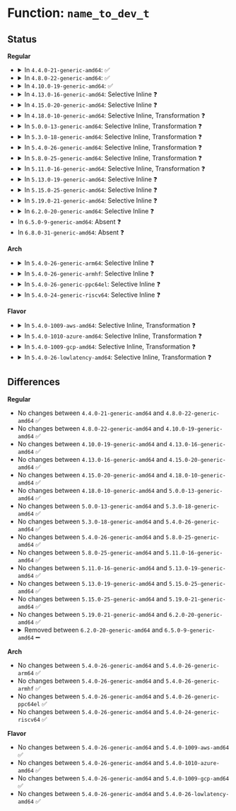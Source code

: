 # Function: <code>name_to_dev_t</code>

## Status
<b>Regular</b>
<ul>
<li>
<details>
<summary>In <code>4.4.0-21-generic-amd64</code>: ✅</summary>

```c
dev_t name_to_dev_t(const char * name)
```

```json
{
  "name": "name_to_dev_t",
  "collision_type": "Unique Global",
  "inline_type": "No",
  "funcs": [
    {
      "addr": 18446744071578854064,
      "name": "name_to_dev_t",
      "external": true,
      "loc": "init/do_mounts.c:210",
      "file": "init/do_mounts.c",
      "inline": "seen, unknown",
      "caller_inline": [],
      "caller_func": [
        "init/do_mounts.c:prepare_namespace",
        "init/do_mounts.c:prepare_namespace",
        "init/do_mounts_md.c:md_setup_drive",
        "kernel/power/hibernate.c:resume_store",
        "drivers/md/dm-table.c:dm_get_device"
      ]
    }
  ],
  "symbols": [
    {
      "addr": 18446744071578854064,
      "name": "name_to_dev_t",
      "section": ".text",
      "bind": "STB_GLOBAL",
      "size": 1109
    }
  ]
}
```
</details>
</li>
<li>
<details>
<summary>In <code>4.8.0-22-generic-amd64</code>: ✅</summary>

```c
dev_t name_to_dev_t(const char * name)
```

```json
{
  "name": "name_to_dev_t",
  "collision_type": "Unique Global",
  "inline_type": "No",
  "funcs": [
    {
      "addr": 18446744071578854160,
      "name": "name_to_dev_t",
      "external": true,
      "loc": "init/do_mounts.c:210",
      "file": "init/do_mounts.c",
      "inline": "seen, unknown",
      "caller_inline": [],
      "caller_func": [
        "init/do_mounts.c:prepare_namespace",
        "init/do_mounts.c:prepare_namespace",
        "init/do_mounts_md.c:md_setup_drive",
        "kernel/power/hibernate.c:resume_store",
        "kernel/power/hibernate.c:software_resume",
        "kernel/power/hibernate.c:software_resume",
        "kernel/power/hibernate.c:software_resume",
        "drivers/md/dm-table.c:dm_get_dev_t"
      ]
    }
  ],
  "symbols": [
    {
      "addr": 18446744071578854160,
      "name": "name_to_dev_t",
      "section": ".text",
      "bind": "STB_GLOBAL",
      "size": 1114
    }
  ]
}
```
</details>
</li>
<li>
<details>
<summary>In <code>4.10.0-19-generic-amd64</code>: ✅</summary>

```c
dev_t name_to_dev_t(const char * name)
```

```json
{
  "name": "name_to_dev_t",
  "collision_type": "Unique Global",
  "inline_type": "No",
  "funcs": [
    {
      "addr": 18446744071578854192,
      "name": "name_to_dev_t",
      "external": true,
      "loc": "init/do_mounts.c:210",
      "file": "init/do_mounts.c",
      "inline": "seen, unknown",
      "caller_inline": [],
      "caller_func": [
        "init/do_mounts.c:prepare_namespace",
        "init/do_mounts.c:prepare_namespace",
        "init/do_mounts_md.c:md_setup_drive",
        "kernel/power/hibernate.c:resume_store",
        "kernel/power/hibernate.c:software_resume",
        "kernel/power/hibernate.c:software_resume",
        "kernel/power/hibernate.c:software_resume",
        "drivers/md/dm-table.c:dm_get_dev_t"
      ]
    }
  ],
  "symbols": [
    {
      "addr": 18446744071578854192,
      "name": "name_to_dev_t",
      "section": ".text",
      "bind": "STB_GLOBAL",
      "size": 1111
    }
  ]
}
```
</details>
</li>
<li>
<details>
<summary>In <code>4.13.0-16-generic-amd64</code>: Selective Inline ❓</summary>

```c
dev_t name_to_dev_t(const char * name)
```

```json
{
  "name": "name_to_dev_t",
  "collision_type": "Unique Global",
  "inline_type": "Selective",
  "funcs": [
    {
      "addr": 18446744071578854240,
      "name": "name_to_dev_t",
      "external": true,
      "loc": "init/do_mounts.c:210",
      "file": "init/do_mounts.c",
      "inline": "not declared, inlined",
      "caller_inline": [],
      "caller_func": [
        "init/do_mounts.c:prepare_namespace",
        "init/do_mounts.c:prepare_namespace",
        "init/do_mounts_md.c:md_setup_drive",
        "kernel/power/hibernate.c:resume_store",
        "kernel/power/hibernate.c:software_resume",
        "kernel/power/hibernate.c:software_resume",
        "kernel/power/hibernate.c:software_resume",
        "drivers/md/dm-table.c:dm_get_dev_t"
      ]
    }
  ],
  "symbols": [
    {
      "addr": 18446744071578854240,
      "name": "name_to_dev_t",
      "section": ".text",
      "bind": "STB_GLOBAL",
      "size": 1088
    }
  ]
}
```
</details>
</li>
<li>
<details>
<summary>In <code>4.15.0-20-generic-amd64</code>: Selective Inline ❓</summary>

```c
dev_t name_to_dev_t(const char * name)
```

```json
{
  "name": "name_to_dev_t",
  "collision_type": "Unique Global",
  "inline_type": "Selective",
  "funcs": [
    {
      "addr": 18446744071578854288,
      "name": "name_to_dev_t",
      "external": true,
      "loc": "init/do_mounts.c:210",
      "file": "init/do_mounts.c",
      "inline": "not declared, inlined",
      "caller_inline": [],
      "caller_func": [
        "init/do_mounts.c:prepare_namespace",
        "init/do_mounts.c:prepare_namespace",
        "init/do_mounts_md.c:md_setup_drive",
        "kernel/power/hibernate.c:resume_store",
        "kernel/power/hibernate.c:software_resume",
        "kernel/power/hibernate.c:software_resume",
        "kernel/power/hibernate.c:software_resume",
        "drivers/md/dm-table.c:dm_get_dev_t"
      ]
    }
  ],
  "symbols": [
    {
      "addr": 18446744071578854288,
      "name": "name_to_dev_t",
      "section": ".text",
      "bind": "STB_GLOBAL",
      "size": 1088
    }
  ]
}
```
</details>
</li>
<li>
<details>
<summary>In <code>4.18.0-10-generic-amd64</code>: Selective Inline, Transformation ❓</summary>

```c
dev_t name_to_dev_t(const char * name)
```

```json
{
  "name": "name_to_dev_t",
  "collision_type": "Unique Global",
  "inline_type": "Selective",
  "funcs": [
    {
      "addr": 0,
      "name": "name_to_dev_t",
      "external": true,
      "loc": "init/do_mounts.c:210",
      "file": "init/do_mounts.c",
      "inline": "not declared, inlined",
      "caller_inline": [],
      "caller_func": [
        "init/do_mounts.c:prepare_namespace",
        "init/do_mounts.c:prepare_namespace",
        "init/do_mounts_md.c:md_setup_drive",
        "kernel/power/hibernate.c:resume_store",
        "kernel/power/hibernate.c:software_resume",
        "kernel/power/hibernate.c:software_resume",
        "kernel/power/hibernate.c:software_resume",
        "drivers/md/dm-table.c:dm_get_dev_t"
      ]
    }
  ],
  "symbols": [
    {
      "addr": 18446744071578857159,
      "name": "name_to_dev_t.cold.9",
      "section": ".text",
      "bind": "STB_LOCAL",
      "size": 51
    },
    {
      "addr": 18446744071578856096,
      "name": "name_to_dev_t",
      "section": ".text",
      "bind": "STB_GLOBAL",
      "size": 1063
    }
  ]
}
```
</details>
</li>
<li>
<details>
<summary>In <code>5.0.0-13-generic-amd64</code>: Selective Inline, Transformation ❓</summary>

```c
dev_t name_to_dev_t(const char * name)
```

```json
{
  "name": "name_to_dev_t",
  "collision_type": "Unique Global",
  "inline_type": "Selective",
  "funcs": [
    {
      "addr": 18446744071578856274,
      "name": "name_to_dev_t",
      "external": true,
      "loc": "init/do_mounts.c:221",
      "file": "init/do_mounts.c",
      "inline": "not declared, inlined",
      "caller_inline": [],
      "caller_func": [
        "init/do_mounts.c:prepare_namespace",
        "init/do_mounts.c:prepare_namespace",
        "init/do_mounts_md.c:md_setup_drive",
        "kernel/power/hibernate.c:resume_store",
        "kernel/power/hibernate.c:software_resume",
        "kernel/power/hibernate.c:software_resume",
        "kernel/power/hibernate.c:software_resume",
        "drivers/md/dm-table.c:dm_get_dev_t"
      ]
    }
  ],
  "symbols": [
    {
      "addr": 18446744071578857300,
      "name": "name_to_dev_t.cold.9",
      "section": ".text",
      "bind": "STB_LOCAL",
      "size": 51
    },
    {
      "addr": 18446744071578856176,
      "name": "name_to_dev_t",
      "section": ".text",
      "bind": "STB_GLOBAL",
      "size": 1124
    }
  ]
}
```
</details>
</li>
<li>
<details>
<summary>In <code>5.3.0-18-generic-amd64</code>: Selective Inline, Transformation ❓</summary>

```c
dev_t name_to_dev_t(const char * name)
```

```json
{
  "name": "name_to_dev_t",
  "collision_type": "Unique Global",
  "inline_type": "Selective",
  "funcs": [
    {
      "addr": 18446744071578856563,
      "name": "name_to_dev_t",
      "external": true,
      "loc": "init/do_mounts.c:222",
      "file": "init/do_mounts.c",
      "inline": "not declared, inlined",
      "caller_inline": [],
      "caller_func": [
        "init/do_mounts.c:prepare_namespace",
        "init/do_mounts.c:prepare_namespace",
        "init/do_mounts_md.c:md_setup_drive",
        "kernel/power/hibernate.c:resume_store",
        "kernel/power/hibernate.c:software_resume",
        "kernel/power/hibernate.c:software_resume",
        "kernel/power/hibernate.c:software_resume",
        "drivers/md/dm-table.c:dm_get_dev_t"
      ]
    }
  ],
  "symbols": [
    {
      "addr": 18446744071578857601,
      "name": "name_to_dev_t.cold",
      "section": ".text",
      "bind": "STB_LOCAL",
      "size": 51
    },
    {
      "addr": 18446744071578856464,
      "name": "name_to_dev_t",
      "section": ".text",
      "bind": "STB_GLOBAL",
      "size": 1137
    }
  ]
}
```
</details>
</li>
<li>
<details>
<summary>In <code>5.4.0-26-generic-amd64</code>: Selective Inline, Transformation ❓</summary>

```c
dev_t name_to_dev_t(const char * name)
```

```json
{
  "name": "name_to_dev_t",
  "collision_type": "Unique Global",
  "inline_type": "Selective",
  "funcs": [
    {
      "addr": 18446744071578856547,
      "name": "name_to_dev_t",
      "external": true,
      "loc": "init/do_mounts.c:222",
      "file": "init/do_mounts.c",
      "inline": "not declared, inlined",
      "caller_inline": [],
      "caller_func": [
        "init/do_mounts.c:prepare_namespace",
        "init/do_mounts.c:prepare_namespace",
        "init/do_mounts_md.c:md_setup_drive",
        "kernel/power/hibernate.c:resume_store",
        "kernel/power/hibernate.c:software_resume",
        "kernel/power/hibernate.c:software_resume",
        "kernel/power/hibernate.c:software_resume",
        "drivers/md/dm-table.c:dm_get_dev_t"
      ]
    }
  ],
  "symbols": [
    {
      "addr": 18446744071578857585,
      "name": "name_to_dev_t.cold",
      "section": ".text",
      "bind": "STB_LOCAL",
      "size": 51
    },
    {
      "addr": 18446744071578856448,
      "name": "name_to_dev_t",
      "section": ".text",
      "bind": "STB_GLOBAL",
      "size": 1137
    }
  ]
}
```
</details>
</li>
<li>
<details>
<summary>In <code>5.8.0-25-generic-amd64</code>: Selective Inline, Transformation ❓</summary>

```c
dev_t name_to_dev_t(const char * name)
```

```json
{
  "name": "name_to_dev_t",
  "collision_type": "Unique Global",
  "inline_type": "Selective",
  "funcs": [
    {
      "addr": 18446744071578861152,
      "name": "name_to_dev_t",
      "external": true,
      "loc": "init/do_mounts.c:223",
      "file": "init/do_mounts.c",
      "inline": "not declared, inlined",
      "caller_inline": [],
      "caller_func": [
        "init/do_mounts.c:prepare_namespace",
        "init/do_mounts.c:prepare_namespace",
        "init/do_mounts_md.c:md_setup_drive",
        "kernel/power/hibernate.c:resume_store",
        "kernel/power/hibernate.c:software_resume",
        "kernel/power/hibernate.c:software_resume",
        "kernel/power/hibernate.c:software_resume",
        "drivers/md/dm-table.c:dm_get_device"
      ]
    }
  ],
  "symbols": [
    {
      "addr": 18446744071578861152,
      "name": "name_to_dev_t.part.0",
      "section": ".text",
      "bind": "STB_LOCAL",
      "size": 854
    },
    {
      "addr": 18446744071578862016,
      "name": "name_to_dev_t",
      "section": ".text",
      "bind": "STB_GLOBAL",
      "size": 59
    }
  ]
}
```
</details>
</li>
<li>
<details>
<summary>In <code>5.11.0-16-generic-amd64</code>: Selective Inline, Transformation ❓</summary>

```c
dev_t name_to_dev_t(const char * name)
```

```json
{
  "name": "name_to_dev_t",
  "collision_type": "Unique Global",
  "inline_type": "Selective",
  "funcs": [
    {
      "addr": 18446744071578861344,
      "name": "name_to_dev_t",
      "external": true,
      "loc": "init/do_mounts.c:284",
      "file": "init/do_mounts.c",
      "inline": "not declared, inlined",
      "caller_inline": [],
      "caller_func": [
        "init/do_mounts.c:prepare_namespace",
        "init/do_mounts.c:prepare_namespace",
        "kernel/power/hibernate.c:resume_store",
        "drivers/md/md-autodetect.c:md_setup_drive",
        "drivers/md/dm-table.c:dm_get_device"
      ]
    }
  ],
  "symbols": [
    {
      "addr": 18446744071578861344,
      "name": "name_to_dev_t.part.0",
      "section": ".text",
      "bind": "STB_LOCAL",
      "size": 180
    },
    {
      "addr": 18446744071578861536,
      "name": "name_to_dev_t",
      "section": ".text",
      "bind": "STB_GLOBAL",
      "size": 119
    }
  ]
}
```
</details>
</li>
<li>
<details>
<summary>In <code>5.13.0-19-generic-amd64</code>: Selective Inline ❓</summary>

```c
dev_t name_to_dev_t(const char * name)
```

```json
{
  "name": "name_to_dev_t",
  "collision_type": "Unique Global",
  "inline_type": "Selective",
  "funcs": [
    {
      "addr": 18446744071578861088,
      "name": "name_to_dev_t",
      "external": true,
      "loc": "init/do_mounts.c:284",
      "file": "init/do_mounts.c",
      "inline": "not declared, inlined",
      "caller_inline": [],
      "caller_func": [
        "init/do_mounts.c:prepare_namespace",
        "init/do_mounts.c:prepare_namespace",
        "kernel/power/hibernate.c:resume_store",
        "drivers/md/md-autodetect.c:md_setup_drive",
        "drivers/md/dm-table.c:dm_get_device"
      ]
    }
  ],
  "symbols": [
    {
      "addr": 18446744071578861088,
      "name": "name_to_dev_t",
      "section": ".text",
      "bind": "STB_GLOBAL",
      "size": 498
    }
  ]
}
```
</details>
</li>
<li>
<details>
<summary>In <code>5.15.0-25-generic-amd64</code>: Selective Inline ❓</summary>

```c
dev_t name_to_dev_t(const char * name)
```

```json
{
  "name": "name_to_dev_t",
  "collision_type": "Unique Global",
  "inline_type": "Selective",
  "funcs": [
    {
      "addr": 18446744071578861168,
      "name": "name_to_dev_t",
      "external": true,
      "loc": "init/do_mounts.c:278",
      "file": "init/do_mounts.c",
      "inline": "not declared, inlined",
      "caller_inline": [],
      "caller_func": [
        "init/do_mounts.c:prepare_namespace",
        "init/do_mounts.c:prepare_namespace",
        "kernel/power/hibernate.c:resume_store",
        "drivers/md/md-autodetect.c:md_setup_drive",
        "drivers/md/dm-table.c:dm_get_device"
      ]
    }
  ],
  "symbols": [
    {
      "addr": 18446744071578861168,
      "name": "name_to_dev_t",
      "section": ".text",
      "bind": "STB_GLOBAL",
      "size": 498
    }
  ]
}
```
</details>
</li>
<li>
<details>
<summary>In <code>5.19.0-21-generic-amd64</code>: Selective Inline ❓</summary>

```c
dev_t name_to_dev_t(const char * name)
```

```json
{
  "name": "name_to_dev_t",
  "collision_type": "Unique Global",
  "inline_type": "Selective",
  "funcs": [
    {
      "addr": 18446744071578852176,
      "name": "name_to_dev_t",
      "external": true,
      "loc": "init/do_mounts.c:277",
      "file": "init/do_mounts.c",
      "inline": "not declared, inlined",
      "caller_inline": [],
      "caller_func": [
        "init/do_mounts.c:prepare_namespace",
        "init/do_mounts.c:prepare_namespace",
        "kernel/power/hibernate.c:resume_store",
        "drivers/md/md-autodetect.c:md_setup_drive",
        "drivers/md/dm-table.c:dm_get_device"
      ]
    }
  ],
  "symbols": [
    {
      "addr": 18446744071578852176,
      "name": "name_to_dev_t",
      "section": ".text",
      "bind": "STB_GLOBAL",
      "size": 549
    }
  ]
}
```
</details>
</li>
<li>
<details>
<summary>In <code>6.2.0-20-generic-amd64</code>: Selective Inline ❓</summary>

```c
dev_t name_to_dev_t(const char * name)
```

```json
{
  "name": "name_to_dev_t",
  "collision_type": "Unique Global",
  "inline_type": "Selective",
  "funcs": [
    {
      "addr": 18446744071578853936,
      "name": "name_to_dev_t",
      "external": true,
      "loc": "init/do_mounts.c:277",
      "file": "init/do_mounts.c",
      "inline": "not declared, inlined",
      "caller_inline": [],
      "caller_func": [
        "init/do_mounts.c:prepare_namespace",
        "init/do_mounts.c:prepare_namespace",
        "kernel/power/hibernate.c:resume_store",
        "drivers/md/md-autodetect.c:md_setup_drive",
        "drivers/md/dm-table.c:dm_get_device"
      ]
    }
  ],
  "symbols": [
    {
      "addr": 18446744071578853936,
      "name": "name_to_dev_t",
      "section": ".text",
      "bind": "STB_GLOBAL",
      "size": 549
    }
  ]
}
```
</details>
</li>
<li>
In <code>6.5.0-9-generic-amd64</code>: Absent ❓
</li>
<li>
In <code>6.8.0-31-generic-amd64</code>: Absent ❓
</li>
</ul>
<b>Arch</b>
<ul>
<li>
<details>
<summary>In <code>5.4.0-26-generic-arm64</code>: Selective Inline ❓</summary>

```c
dev_t name_to_dev_t(const char * name)
```

```json
{
  "name": "name_to_dev_t",
  "collision_type": "Unique Global",
  "inline_type": "Selective",
  "funcs": [
    {
      "addr": 18446603336490177280,
      "name": "name_to_dev_t",
      "external": true,
      "loc": "init/do_mounts.c:222",
      "file": "init/do_mounts.c",
      "inline": "not declared, inlined",
      "caller_inline": [],
      "caller_func": [
        "init/do_mounts.c:prepare_namespace",
        "init/do_mounts.c:prepare_namespace",
        "init/do_mounts_md.c:md_setup_drive",
        "drivers/md/dm-table.c:dm_get_dev_t"
      ]
    }
  ],
  "symbols": [
    {
      "addr": 18446603336490177280,
      "name": "name_to_dev_t",
      "section": ".text",
      "bind": "STB_GLOBAL",
      "size": 1016
    }
  ]
}
```
</details>
</li>
<li>
<details>
<summary>In <code>5.4.0-26-generic-armhf</code>: Selective Inline ❓</summary>

```c
dev_t name_to_dev_t(const char * name)
```

```json
{
  "name": "name_to_dev_t",
  "collision_type": "Unique Global",
  "inline_type": "Selective",
  "funcs": [
    {
      "addr": 3224386180,
      "name": "name_to_dev_t",
      "external": true,
      "loc": "init/do_mounts.c:222",
      "file": "init/do_mounts.c",
      "inline": "not declared, inlined",
      "caller_inline": [],
      "caller_func": [
        "init/do_mounts.c:prepare_namespace",
        "init/do_mounts.c:prepare_namespace",
        "init/do_mounts_md.c:md_setup_drive",
        "kernel/power/hibernate.c:resume_store",
        "kernel/power/hibernate.c:software_resume",
        "kernel/power/hibernate.c:software_resume",
        "kernel/power/hibernate.c:software_resume",
        "drivers/md/dm-table.c:dm_get_dev_t"
      ]
    }
  ],
  "symbols": [
    {
      "addr": 3224386180,
      "name": "name_to_dev_t",
      "section": ".text",
      "bind": "STB_GLOBAL",
      "size": 1064
    }
  ]
}
```
</details>
</li>
<li>
<details>
<summary>In <code>5.4.0-26-generic-ppc64el</code>: Selective Inline ❓</summary>

```c
dev_t name_to_dev_t(const char * name)
```

```json
{
  "name": "name_to_dev_t",
  "collision_type": "Unique Global",
  "inline_type": "Selective",
  "funcs": [
    {
      "addr": 13835058055282231968,
      "name": "name_to_dev_t",
      "external": true,
      "loc": "init/do_mounts.c:222",
      "file": "init/do_mounts.c",
      "inline": "not declared, inlined",
      "caller_inline": [],
      "caller_func": [
        "init/do_mounts.c:prepare_namespace",
        "init/do_mounts.c:prepare_namespace",
        "init/do_mounts_md.c:md_setup_drive",
        "drivers/md/dm-table.c:dm_get_dev_t"
      ]
    }
  ],
  "symbols": [
    {
      "addr": 13835058055282231968,
      "name": "name_to_dev_t",
      "section": ".text",
      "bind": "STB_GLOBAL",
      "size": 2212
    }
  ]
}
```
</details>
</li>
<li>
<details>
<summary>In <code>5.4.0-24-generic-riscv64</code>: Selective Inline ❓</summary>

```c
dev_t name_to_dev_t(const char * name)
```

```json
{
  "name": "name_to_dev_t",
  "collision_type": "Unique Global",
  "inline_type": "Selective",
  "funcs": [
    {
      "addr": 18446743936271337168,
      "name": "name_to_dev_t",
      "external": true,
      "loc": "init/do_mounts.c:222",
      "file": "init/do_mounts.c",
      "inline": "not declared, inlined",
      "caller_inline": [],
      "caller_func": [
        "init/do_mounts.c:prepare_namespace",
        "init/do_mounts.c:prepare_namespace",
        "init/do_mounts_md.c:md_setup_drive",
        "drivers/md/dm-table.c:dm_get_dev_t"
      ]
    }
  ],
  "symbols": [
    {
      "addr": 18446743936271337168,
      "name": "name_to_dev_t",
      "section": ".text",
      "bind": "STB_GLOBAL",
      "size": 978
    }
  ]
}
```
</details>
</li>
</ul>
<b>Flavor</b>
<ul>
<li>
<details>
<summary>In <code>5.4.0-1009-aws-amd64</code>: Selective Inline, Transformation ❓</summary>

```c
dev_t name_to_dev_t(const char * name)
```

```json
{
  "name": "name_to_dev_t",
  "collision_type": "Unique Global",
  "inline_type": "Selective",
  "funcs": [
    {
      "addr": 18446744071578856547,
      "name": "name_to_dev_t",
      "external": true,
      "loc": "init/do_mounts.c:222",
      "file": "init/do_mounts.c",
      "inline": "not declared, inlined",
      "caller_inline": [],
      "caller_func": [
        "init/do_mounts.c:prepare_namespace",
        "init/do_mounts.c:prepare_namespace",
        "init/do_mounts_md.c:md_setup_drive",
        "kernel/power/hibernate.c:resume_store",
        "kernel/power/hibernate.c:software_resume",
        "kernel/power/hibernate.c:software_resume",
        "kernel/power/hibernate.c:software_resume",
        "drivers/md/dm-table.c:dm_get_dev_t"
      ]
    }
  ],
  "symbols": [
    {
      "addr": 18446744071578857585,
      "name": "name_to_dev_t.cold",
      "section": ".text",
      "bind": "STB_LOCAL",
      "size": 51
    },
    {
      "addr": 18446744071578856448,
      "name": "name_to_dev_t",
      "section": ".text",
      "bind": "STB_GLOBAL",
      "size": 1137
    }
  ]
}
```
</details>
</li>
<li>
<details>
<summary>In <code>5.4.0-1010-azure-amd64</code>: Selective Inline, Transformation ❓</summary>

```c
dev_t name_to_dev_t(const char * name)
```

```json
{
  "name": "name_to_dev_t",
  "collision_type": "Unique Global",
  "inline_type": "Selective",
  "funcs": [
    {
      "addr": 18446744071578849603,
      "name": "name_to_dev_t",
      "external": true,
      "loc": "init/do_mounts.c:222",
      "file": "init/do_mounts.c",
      "inline": "not declared, inlined",
      "caller_inline": [],
      "caller_func": [
        "init/do_mounts.c:prepare_namespace",
        "init/do_mounts.c:prepare_namespace",
        "init/do_mounts_md.c:md_setup_drive",
        "kernel/power/hibernate.c:resume_store",
        "kernel/power/hibernate.c:software_resume",
        "kernel/power/hibernate.c:software_resume",
        "kernel/power/hibernate.c:software_resume",
        "drivers/md/dm-table.c:dm_get_dev_t"
      ]
    }
  ],
  "symbols": [
    {
      "addr": 18446744071578850641,
      "name": "name_to_dev_t.cold",
      "section": ".text",
      "bind": "STB_LOCAL",
      "size": 51
    },
    {
      "addr": 18446744071578849504,
      "name": "name_to_dev_t",
      "section": ".text",
      "bind": "STB_GLOBAL",
      "size": 1137
    }
  ]
}
```
</details>
</li>
<li>
<details>
<summary>In <code>5.4.0-1009-gcp-amd64</code>: Selective Inline, Transformation ❓</summary>

```c
dev_t name_to_dev_t(const char * name)
```

```json
{
  "name": "name_to_dev_t",
  "collision_type": "Unique Global",
  "inline_type": "Selective",
  "funcs": [
    {
      "addr": 18446744071578856547,
      "name": "name_to_dev_t",
      "external": true,
      "loc": "init/do_mounts.c:222",
      "file": "init/do_mounts.c",
      "inline": "not declared, inlined",
      "caller_inline": [],
      "caller_func": [
        "init/do_mounts.c:prepare_namespace",
        "init/do_mounts.c:prepare_namespace",
        "init/do_mounts_md.c:md_setup_drive",
        "kernel/power/hibernate.c:resume_store",
        "kernel/power/hibernate.c:software_resume",
        "kernel/power/hibernate.c:software_resume",
        "kernel/power/hibernate.c:software_resume",
        "drivers/md/dm-table.c:dm_get_dev_t"
      ]
    }
  ],
  "symbols": [
    {
      "addr": 18446744071578857585,
      "name": "name_to_dev_t.cold",
      "section": ".text",
      "bind": "STB_LOCAL",
      "size": 51
    },
    {
      "addr": 18446744071578856448,
      "name": "name_to_dev_t",
      "section": ".text",
      "bind": "STB_GLOBAL",
      "size": 1137
    }
  ]
}
```
</details>
</li>
<li>
<details>
<summary>In <code>5.4.0-26-lowlatency-amd64</code>: Selective Inline, Transformation ❓</summary>

```c
dev_t name_to_dev_t(const char * name)
```

```json
{
  "name": "name_to_dev_t",
  "collision_type": "Unique Global",
  "inline_type": "Selective",
  "funcs": [
    {
      "addr": 18446744071578856627,
      "name": "name_to_dev_t",
      "external": true,
      "loc": "init/do_mounts.c:222",
      "file": "init/do_mounts.c",
      "inline": "not declared, inlined",
      "caller_inline": [],
      "caller_func": [
        "init/do_mounts.c:prepare_namespace",
        "init/do_mounts.c:prepare_namespace",
        "init/do_mounts_md.c:md_setup_drive",
        "kernel/power/hibernate.c:resume_store",
        "kernel/power/hibernate.c:software_resume",
        "kernel/power/hibernate.c:software_resume",
        "kernel/power/hibernate.c:software_resume",
        "drivers/md/dm-table.c:dm_get_dev_t"
      ]
    }
  ],
  "symbols": [
    {
      "addr": 18446744071578857665,
      "name": "name_to_dev_t.cold",
      "section": ".text",
      "bind": "STB_LOCAL",
      "size": 51
    },
    {
      "addr": 18446744071578856528,
      "name": "name_to_dev_t",
      "section": ".text",
      "bind": "STB_GLOBAL",
      "size": 1137
    }
  ]
}
```
</details>
</li>
</ul>

## Differences
<b>Regular</b>
<ul>
<li>
No changes between <code>4.4.0-21-generic-amd64</code> and <code>4.8.0-22-generic-amd64</code> ✅
</li>
<li>
No changes between <code>4.8.0-22-generic-amd64</code> and <code>4.10.0-19-generic-amd64</code> ✅
</li>
<li>
No changes between <code>4.10.0-19-generic-amd64</code> and <code>4.13.0-16-generic-amd64</code> ✅
</li>
<li>
No changes between <code>4.13.0-16-generic-amd64</code> and <code>4.15.0-20-generic-amd64</code> ✅
</li>
<li>
No changes between <code>4.15.0-20-generic-amd64</code> and <code>4.18.0-10-generic-amd64</code> ✅
</li>
<li>
No changes between <code>4.18.0-10-generic-amd64</code> and <code>5.0.0-13-generic-amd64</code> ✅
</li>
<li>
No changes between <code>5.0.0-13-generic-amd64</code> and <code>5.3.0-18-generic-amd64</code> ✅
</li>
<li>
No changes between <code>5.3.0-18-generic-amd64</code> and <code>5.4.0-26-generic-amd64</code> ✅
</li>
<li>
No changes between <code>5.4.0-26-generic-amd64</code> and <code>5.8.0-25-generic-amd64</code> ✅
</li>
<li>
No changes between <code>5.8.0-25-generic-amd64</code> and <code>5.11.0-16-generic-amd64</code> ✅
</li>
<li>
No changes between <code>5.11.0-16-generic-amd64</code> and <code>5.13.0-19-generic-amd64</code> ✅
</li>
<li>
No changes between <code>5.13.0-19-generic-amd64</code> and <code>5.15.0-25-generic-amd64</code> ✅
</li>
<li>
No changes between <code>5.15.0-25-generic-amd64</code> and <code>5.19.0-21-generic-amd64</code> ✅
</li>
<li>
No changes between <code>5.19.0-21-generic-amd64</code> and <code>6.2.0-20-generic-amd64</code> ✅
</li>
<li>
<details>
<summary>Removed between <code>6.2.0-20-generic-amd64</code> and <code>6.5.0-9-generic-amd64</code> ➖</summary>

```c
dev_t name_to_dev_t(const char * name)
```
</details>
</li>
</ul>
<b>Arch</b>
<ul>
<li>
No changes between <code>5.4.0-26-generic-amd64</code> and <code>5.4.0-26-generic-arm64</code> ✅
</li>
<li>
No changes between <code>5.4.0-26-generic-amd64</code> and <code>5.4.0-26-generic-armhf</code> ✅
</li>
<li>
No changes between <code>5.4.0-26-generic-amd64</code> and <code>5.4.0-26-generic-ppc64el</code> ✅
</li>
<li>
No changes between <code>5.4.0-26-generic-amd64</code> and <code>5.4.0-24-generic-riscv64</code> ✅
</li>
</ul>
<b>Flavor</b>
<ul>
<li>
No changes between <code>5.4.0-26-generic-amd64</code> and <code>5.4.0-1009-aws-amd64</code> ✅
</li>
<li>
No changes between <code>5.4.0-26-generic-amd64</code> and <code>5.4.0-1010-azure-amd64</code> ✅
</li>
<li>
No changes between <code>5.4.0-26-generic-amd64</code> and <code>5.4.0-1009-gcp-amd64</code> ✅
</li>
<li>
No changes between <code>5.4.0-26-generic-amd64</code> and <code>5.4.0-26-lowlatency-amd64</code> ✅
</li>
</ul>
